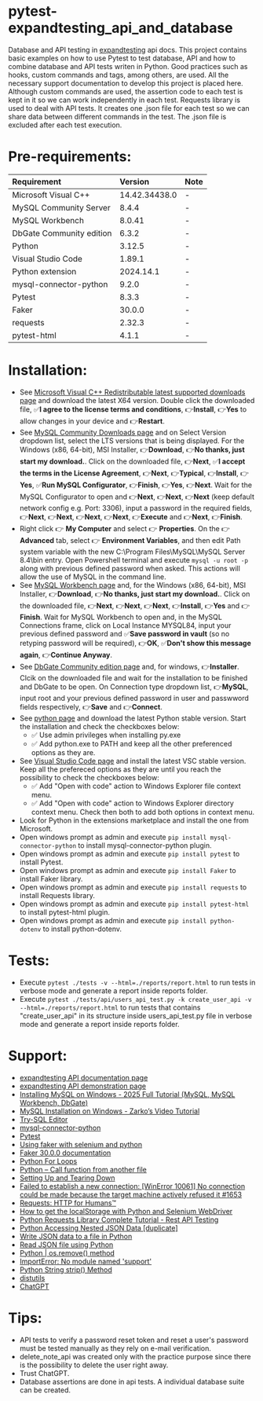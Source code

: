 # pytest-expandtesting_api_and_database

Database and API testing in [expandtesting](https://practice.expandtesting.com/notes/api/api-docs/) api docs. This project contains basic examples on how to use Pytest to test database, API and how to combine database and API tests writen in Python. Good practices such as hooks, custom commands and tags, among others, are used. All the necessary support documentation to develop this project is placed here. Although custom commands are used, the assertion code to each test is kept in it so we can work independently in each test. Requests library is used to deal with API tests. It creates one .json file for each test so we can share data between different commands in the test. The .json file is excluded after each test execution. 

# Pre-requirements:

| Requirement                     | Version        | Note                                                            |
| :------------------------------ |:---------------| :-------------------------------------------------------------- |
| Microsoft Visual C++            | 14.42.34438.0  | -                                                               |
| MySQL Community Server          | 8.4.4          | -                                                               |
| MySQL Workbench                 | 8.0.41         | -                                                               |
| DbGate Community edition        | 6.3.2          | -                                                               |
| Python                          | 3.12.5         | -                                                               |
| Visual Studio Code              | 1.89.1         | -                                                               |
| Python extension                | 2024.14.1      | -                                                               | 
| mysql-connector-python          | 9.2.0          | -                                                               |
| Pytest                          | 8.3.3          | -                                                               |
| Faker                           | 30.0.0         | -                                                               |
| requests                        | 2.32.3         | -                                                               |
| pytest-html                     | 4.1.1          | -                                                               |
          
# Installation:

- See [Microsoft Visual C++ Redistributable latest supported downloads page](https://learn.microsoft.com/en-us/cpp/windows/latest-supported-vc-redist?view=msvc-170) and download the latest X64 version. Double click the downloaded file, :white_check_mark:**I agree to the license terms and conditions**, :point_right:**Install**, :point_right:**Yes** to allow changes in your device and :point_right:**Restart**.  
- See [MySQL Community Downloads page](https://dev.mysql.com/downloads/mysql/) and on Select Version dropdown list, select the LTS versions that is being displayed. For the Windows (x86, 64-bit), MSI Installer, :point_right:**Download**, :point_right:**No thanks, just start my download.**. Click on the downloaded file, :point_right:**Next**, :white_check_mark:**I accept the terms in the License Agreement**, :point_right:**Next**, :point_right:**Typical**, :point_right:**Install**, :point_right:**Yes**, :white_check_mark:**Run MySQL Configurator**, :point_right:**Finish**, :point_right:**Yes**, :point_right:**Next**. Wait for the MySQL Configurator to open and :point_right:**Next**, :point_right:**Next**, :point_right:**Next** (keep default network config e.g. Port: 3306), input a password in the required fields, :point_right:**Next**, :point_right:**Next**, :point_right:**Next**, :point_right:**Next**, :point_right:**Execute** and :point_right:**Next**, :point_right:**Finish**.
- Right click :point_right: **My Computer** and select :point_right: **Properties**. On the :point_right: **Advanced** tab, select :point_right: **Environment Variables**, and then edit Path system variable with the new C:\Program Files\MySQL\MySQL Server 8.4\bin entry. Open Powershell terminal and execute ```mysql -u root -p``` along with previous defined password when asked. This actions will allow the use of MySQL in the command line.
- See [MySQL Workbench page](https://learn.microsoft.com/en-us/cpp/windows/latest-supported-vc-redist?view=msvc-170) and, for the Windows (x86, 64-bit), MSI Installer, :point_right:**Download**, :point_right:**No thanks, just start my download.**. Click on the downloaded file, :point_right:**Next**, :point_right:**Next**, :point_right:**Next**, :point_right:**Install**, :point_right:**Yes** and :point_right:**Finish**. Wait for MySQL Workbench to open and, in the MySQL Connections frame, click on Local Instance MYSQL84, input your previous defined password and :white_check_mark:**Save password in vault** (so no retyping password will be required), :point_right:**OK**, :white_check_mark:**Don't show this message again**, :point_right:**Continue Anyway**. 
- See [DbGate Community edition page](https://dbgate.org/download/) and, for windows, :point_right:**Installer**. Clcik on the downloaded file and wait for the installation to be finished and DbGate to be open. On Connection type dropdown list, :point_right:**MySQL**, input root and your previous defined password in user and passwword fields respectively, :point_right:**Save** and :point_right:**Connect**.
- See [python page](https://www.python.org/downloads/) and download the latest Python stable version. Start the installation and check the checkboxes below: 
  - :white_check_mark: Use admin privileges when installing py.exe 
  - :white_check_mark: Add python.exe to PATH
and keep all the other preferenced options as they are.
- See [Visual Studio Code page](https://code.visualstudio.com/) and install the latest VSC stable version. Keep all the prefereced options as they are until you reach the possibility to check the checkboxes below: 
  - :white_check_mark: Add "Open with code" action to Windows Explorer file context menu. 
  - :white_check_mark: Add "Open with code" action to Windows Explorer directory context menu.
Check then both to add both options in context menu.
- Look for Python in the extensions marketplace and install the one from Microsoft.
- Open windows prompt as admin and execute ```pip install mysql-connector-python``` to install mysql-connector-python plugin.
- Open windows prompt as admin and execute ```pip install pytest``` to install Pytest.
- Open windows prompt as admin and execute ```pip install Faker``` to install Faker library.
- Open windows prompt as admin and execute ```pip install requests``` to install Requests library.
- Open windows prompt as admin and execute ```pip install pytest-html``` to install pytest-html plugin.
- Open windows prompt as admin and execute ```pip install python-dotenv``` to install python-dotenv.

# Tests:

- Execute ```pytest ./tests -v --html=./reports/report.html``` to run tests in verbose mode and generate a report inside reports folder.
- Execute ```pytest ./tests/api/users_api_test.py -k create_user_api -v --html=./reports/report.html``` to run tests that contains "create_user_api" in its structure inside users_api_test.py file in verbose mode and generate a report inside reports folder.

# Support:

- [expandtesting API documentation page](https://practice.expandtesting.com/notes/api/api-docs/)
- [expandtesting API demonstration page](https://www.youtube.com/watch?v=bQYvS6EEBZc)
- [Installing MySQL on Windows - 2025 Full Tutorial (MySQL, MySQL Workbench, DbGate)](https://www.youtube.com/watch?v=50CQoMs4vRo)
- [MySQL Installation on Windows - Zarko’s Video Tutorial](https://zarkomaslaric.notion.site/MySQL-Installation-on-Windows-Zarko-s-Video-Tutorial-1b8fe1ebfde28066a86ac6b7eb401cb7)
- [Try-SQL Editor](https://www.w3schools.com/sql/trysql.asp?filename=trysql_op_or)
- [mysql-connector-python](https://pypi.org/project/mysql-connector-python/)
- [Pytest](https://docs.pytest.org/en/stable/)
- [Using faker with selenium and python](https://stackoverflow.com/a/27650137/10519428)
- [Faker 30.0.0 documentation](https://faker.readthedocs.io/en/stable/)
- [Python For Loops](https://www.w3schools.com/python/python_for_loops.asp)
- [Python – Call function from another file](https://www.geeksforgeeks.org/python-call-function-from-another-file/)
- [Setting Up and Tearing Down](https://www.selenium.dev/documentation/webdriver/getting_started/using_selenium/#setting-up-and-tearing-down)
- [Failed to establish a new connection: [WinError 10061] No connection could be made because the target machine actively refused it #1653](https://github.com/urllib3/urllib3/issues/1653#issuecomment-512794112)
- [Requests: HTTP for Humans™](https://requests.readthedocs.io/en/latest/)
- [How to get the localStorage with Python and Selenium WebDriver](https://stackoverflow.com/a/46361890/10519428)
- [Python Requests Library Complete Tutorial - Rest API Testing](https://www.youtube.com/watch?v=LP8NlUYHQGg)
- [Python Accessing Nested JSON Data [duplicate]](https://stackoverflow.com/a/23306717/10519428)
- [Write JSON data to a file in Python](https://sentry.io/answers/write-json-data-to-a-file-in-python/)
- [Read JSON file using Python](https://www.geeksforgeeks.org/read-json-file-using-python/)
- [Python | os.remove() method](https://www.geeksforgeeks.org/python-os-remove-method/)
- [ImportError: No module named 'support'](https://stackoverflow.com/a/56268774/10519428)
- [Python String strip() Method](https://www.w3schools.com/python/ref_string_strip.asp)
- [distutils](https://docs.python.org/3/library/distutils.html)
- [ChatGPT](https://openai.com/chatgpt/)

# Tips:

- API tests to verify a password reset token and reset a user's password must be tested manually as they rely on e-mail verification. 
- delete_note_api was created only with the practice purpose since there is the possibility to delete the user right away. 
- Trust ChatGPT.
- Database assertions are done in api tests. A individual database suite can be created.

